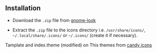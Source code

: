 ## Installation

- Download the `.zip` file from [gnome-look](hhttps://www.pling.com/p/2144486/)

- Extract the `.zip` file to the icons directory i.e. `/usr/share/icons/`, `~/.local/share/.icons/`  or `~/.icons/` (create it if necessary).


Tamplate and index.theme (modified) on This themes from [candy icons](https://www.pling.com/p/1305251/)


